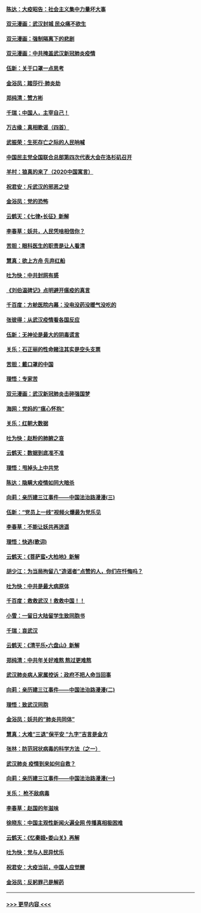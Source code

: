 #### [陈达：大疫昭告：社会主义集中力量坏大事](../pages/nsc993/n11859419.md?t=02112231) 
#### [双元漫画：武汉封城 民众痛不欲生](../pages/nsc993/n11859287.md?t=02112231) 
#### [双元漫画：强制隔离下的悲剧](../pages/nsc993/n11859244.md?t=02112231) 
#### [双元漫画：中共掩盖武汉新冠肺炎疫情](../pages/nsc993/n11858249.md?t=02112231) 
#### [伍新：关于口罩一点思考](../pages/nsc993/n11859195.md?t=02112231) 
#### [金浴凤：踏莎行‧肺炎劫](../pages/nsc993/n11858227.md?t=02112231) 
#### [郑纯清：赞方彬](../pages/nsc993/n11856803.md?t=02112231) 
#### [千瑞；中国人，主宰自己！](../pages/nsc993/n11856793.md?t=02112231) 
#### [万古缘：真相歌谣（四首）](../pages/nsc993/n11856263.md?t=02112231) 
#### [武振荣：生死存亡之际的人民呐喊](../pages/nsc993/n11856256.md?t=02112231) 
#### [中国民主党全国联合总部第四次代表大会在洛杉矶召开](../pages/nsc993/n11856344.md?t=02112231) 
#### [羊村：狼真的来了（2020中国寓言）](../pages/nsc993/n11856229.md?t=02112231) 
#### [祝君安：斥武汉的邪恶之徒](../pages/nsc993/n11855861.md?t=02112231) 
#### [金浴凤：党的恐怖](../pages/nsc993/n11855849.md?t=02112231) 
#### [云鹤天：《七律▪长征》新解](../pages/nsc993/n11855479.md?t=02112231) 
#### [李春草：妖共，人民凭啥相信你？](../pages/nsc993/n11855196.md?t=02112231) 
#### [苦胆：眼科医生的职责是让人看清](../pages/nsc993/n11853840.md?t=02112231) 
#### [慧真：欲上方舟 先弃红船](../pages/nsc993/n11853483.md?t=02112231) 
#### [吐为快：中共封网有感](../pages/nsc993/n11852575.md?t=02112231) 
#### [《刘伯温碑记》点明避开瘟疫的真言](../pages/nsc993/n11852128.md?t=02112231) 
#### [千百度：方舱医院内幕：没电没药没暖气没吃的](../pages/nsc993/n11850211.md?t=02112231) 
#### [张彼得：从武汉疫情看各国反应](../pages/nsc993/n11850102.md?t=02112231) 
#### [伍新：无神论是最大的阴毒谎言](../pages/nsc993/n11846129.md?t=02112231) 
#### [关乐：石正丽的性命赌注其实是空头支票](../pages/nsc993/n11846109.md?t=02112231) 
#### [苦胆：戴口罩的中国](../pages/nsc993/n11845576.md?t=02112231) 
#### [理悟：专家苦](../pages/nsc993/n11845564.md?t=02112231) 
#### [双元漫画：武汉新冠肺炎击碎强国梦](../pages/nsc993/n11843320.md?t=02112231) 
#### [海网：党妈的“瘟心怀抱”](../pages/nsc993/n11840740.md?t=02112231) 
#### [关乐：红朝大数据](../pages/nsc993/n11840675.md?t=02112231) 
#### [吐为快：赵粉的肺腑之哀](../pages/nsc993/n11840618.md?t=02112231) 
#### [云鹤天：数据到底准不准](../pages/nsc993/n11840325.md?t=02112231) 
#### [理悟：甩掉头上中共党](../pages/nsc993/n11838826.md?t=02112231) 
#### [陈达：隐瞒大疫情如同大暗杀](../pages/nsc993/n11838771.md?t=02112231) 
#### [向莉：亲历建三江事件——中国法治路漫漫(三)](../pages/nsc993/n11831825.md?t=02112231) 
#### [伍新：“党员上一线”视频火爆最为党乐见](../pages/nsc993/n11838200.md?t=02112231) 
#### [李春草：不能让妖共再逍遥](../pages/nsc993/n11838102.md?t=02112231) 
#### [理悟：快逃(歌词)](../pages/nsc993/n11838083.md?t=02112231) 
#### [云鹤天：《菩萨蛮▪大柏地》新解](../pages/nsc993/n11838059.md?t=02112231) 
#### [胡少江：为当局拘留八“造谣者”点赞的人，你们在忏悔吗？](../pages/nsc993/n11836801.md?t=02112231) 
#### [吐为快：中共是最大病原体](../pages/nsc993/n11836748.md?t=02112231) 
#### [千百度：救救武汉！救救中国！！](../pages/nsc993/n11836145.md?t=02112231) 
#### [小雪：一留日大陆留学生致同胞书](../pages/nsc993/n11834624.md?t=02112231) 
#### [千瑞：哀武汉](../pages/nsc993/n11833647.md?t=02112231) 
#### [云鹤天：《清平乐▪六盘山》新解](../pages/nsc993/n11833611.md?t=02112231) 
#### [郑纯清：中共年关好难熬 熬过更难熬](../pages/nsc993/n11833489.md?t=02112231) 
#### [武汉肺炎病人家属控诉：政府不把人命当回事](../pages/nsc993/n11833205.md?t=02112231) 
#### [向莉：亲历建三江事件——中国法治路漫漫(二)](../pages/nsc993/n11829102.md?t=02112231) 
#### [理悟：致武汉同胞](../pages/nsc993/n11831522.md?t=02112231) 
#### [金浴凤：妖共的“肺炎共同体”](../pages/nsc993/n11829448.md?t=02112231) 
#### [慧真：大难“三退”保平安 “九字”吉言是金方](../pages/nsc993/n11829501.md?t=02112231) 
#### [张林：防范冠状病毒的科学方法（之一）](../pages/nsc993/n11828618.md?t=02112231) 
#### [武汉肺炎 疫情到来如何自救？](../pages/nsc993/n11827632.md?t=02112231) 
#### [向莉：亲历建三江事件——中国法治路漫漫(一)](../pages/nsc993/n11827190.md?t=02112231) 
#### [关乐： 枪不敌病毒](../pages/nsc993/n11826746.md?t=02112231) 
#### [李春草：赵国的年滋味](../pages/nsc993/n11826321.md?t=02112231) 
#### [徐晓东：中国主观性新闻火遍全网 传播真相极困难](../pages/nsc993/n11826508.md?t=02112231) 
#### [云鹤天：《忆秦娥▪娄山关》再解](../pages/nsc993/n11824682.md?t=02112231) 
#### [吐为快：党与人民异忧乐](../pages/nsc993/n11824660.md?t=02112231) 
#### [祝君安：大疫当前，中国人应觉醒](../pages/nsc993/n11821946.md?t=02112231) 
#### [金浴凤：反躬罪己是解药](../pages/nsc993/n11820280.md?t=02112231) 

----
#### [ >>> 更早内容 <<< ](../indexes/nsc993-earlier.md)
